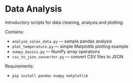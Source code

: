 # Data Analysis

Introductory scripts for data cleaning, analysis and plotting.

Contains:
- `analyze_sales_data.py` — sample pandas analysis
- `plot_temperature.py` — simple Matplotlib plotting example
- `numpy_basics.py` — NumPy array operations
- `csv_to_json_converter.py` — convert CSV files to JSON

Requirements:
- `pip install pandas numpy matplotlib`
